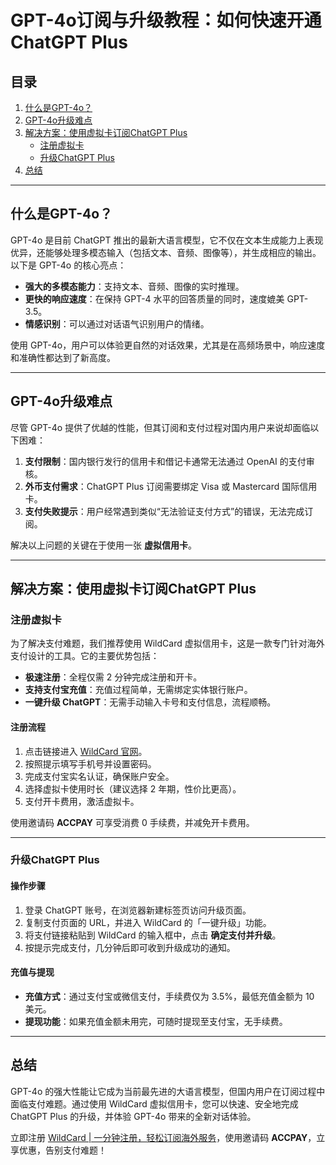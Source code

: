 # GPT-4o订阅与升级教程：如何快速开通ChatGPT Plus

## 目录
1. [什么是GPT-4o？](#什么是gpt-4o)
2. [GPT-4o升级难点](#gpt-4o升级难点)
3. [解决方案：使用虚拟卡订阅ChatGPT Plus](#解决方案使用虚拟卡订阅chatgpt-plus)
   - [注册虚拟卡](#注册虚拟卡)
   - [升级ChatGPT Plus](#升级chatgpt-plus)
4. [总结](#总结)

---

## 什么是GPT-4o？

GPT-4o 是目前 ChatGPT 推出的最新大语言模型，它不仅在文本生成能力上表现优异，还能够处理多模态输入（包括文本、音频、图像等），并生成相应的输出。以下是 GPT-4o 的核心亮点：

- **强大的多模态能力**：支持文本、音频、图像的实时推理。
- **更快的响应速度**：在保持 GPT-4 水平的回答质量的同时，速度媲美 GPT-3.5。
- **情感识别**：可以通过对话语气识别用户的情绪。

使用 GPT-4o，用户可以体验更自然的对话效果，尤其是在高频场景中，响应速度和准确性都达到了新高度。

---

## GPT-4o升级难点

尽管 GPT-4o 提供了优越的性能，但其订阅和支付过程对国内用户来说却面临以下困难：

1. **支付限制**：国内银行发行的信用卡和借记卡通常无法通过 OpenAI 的支付审核。
2. **外币支付需求**：ChatGPT Plus 订阅需要绑定 Visa 或 Mastercard 国际信用卡。
3. **支付失败提示**：用户经常遇到类似“无法验证支付方式”的错误，无法完成订阅。

解决以上问题的关键在于使用一张 **虚拟信用卡**。

---

## 解决方案：使用虚拟卡订阅ChatGPT Plus

### 注册虚拟卡

为了解决支付难题，我们推荐使用 WildCard 虚拟信用卡，这是一款专门针对海外支付设计的工具。它的主要优势包括：

- **极速注册**：全程仅需 2 分钟完成注册和开卡。
- **支持支付宝充值**：充值过程简单，无需绑定实体银行账户。
- **一键升级 ChatGPT**：无需手动输入卡号和支付信息，流程顺畅。

#### 注册流程

1. 点击链接进入 [WildCard 官网](https://bit.ly/bewildcard)。
2. 按照提示填写手机号并设置密码。
3. 完成支付宝实名认证，确保账户安全。
4. 选择虚拟卡使用时长（建议选择 2 年期，性价比更高）。
5. 支付开卡费用，激活虚拟卡。

使用邀请码 **ACCPAY** 可享受消费 0 手续费，并减免开卡费用。

---

### 升级ChatGPT Plus

#### 操作步骤

1. 登录 ChatGPT 账号，在浏览器新建标签页访问升级页面。
2. 复制支付页面的 URL，并进入 WildCard 的「一键升级」功能。
3. 将支付链接粘贴到 WildCard 的输入框中，点击 **确定支付并升级**。
4. 按提示完成支付，几分钟后即可收到升级成功的通知。

#### 充值与提现

- **充值方式**：通过支付宝或微信支付，手续费仅为 3.5%，最低充值金额为 10 美元。
- **提现功能**：如果充值金额未用完，可随时提现至支付宝，无手续费。

---

## 总结

GPT-4o 的强大性能让它成为当前最先进的大语言模型，但国内用户在订阅过程中面临支付难题。通过使用 WildCard 虚拟信用卡，您可以快速、安全地完成 ChatGPT Plus 的升级，并体验 GPT-4o 带来的全新对话体验。

立即注册 [WildCard | 一分钟注册，轻松订阅海外服务](https://bit.ly/bewildcard)，使用邀请码 **ACCPAY**，立享优惠，告别支付难题！
